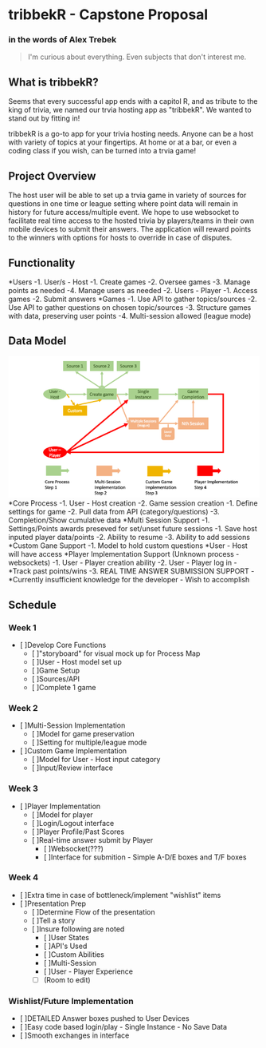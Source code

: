 # tribbekR - Capstone Proposal

### in the words of Alex Trebek
>I'm curious about everything. Even subjects that don't interest me.

## What is tribbekR?
Seems that every successful app ends with a capitol R, and as tribute to the king of trivia, we named our trvia hosting app as "tribbekR". We wanted to stand out by fitting in!

tribbekR is a go-to app for your trivia hosting needs. Anyone can be a host with variety of topics at your fingertips. At home or at a bar, or even a coding class if you wish, can be turned into a trvia game!

## Project Overview
The host user will be able to set up a trvia game in variety of sources for questions in one time or league setting where point data will remain in history for future access/multiple event. We hope to use websocket to facilitate real time access to the hosted trivia by players/teams in their own mobile devices to submit their answers. The application will reward points to the winners with options for hosts to override in case of disputes.

## Functionality
*Users
 -1. User/s - Host
     -1. Create games
     -2. Oversee games
     -3. Manage points as needed
     -4. Manage users as needed
 -2. Users - Player
     -1. Access games
     -2. Submit answers
*Games
 -1. Use API to gather topics/sources
 -2. Use API to gather questions on chosen topic/sources
 -3. Structure games with data, preserving user points
 -4. Multi-session allowed (league mode)

## Data Model
![data model for tribbekR](ProposalItems/Capston%20Proposal%20-%20Process%20Map.png)
*Core Process
 -1. User - Host creation
 -2. Game session creation
     -1. Define settings for game
     -2. Pull data from API (category/questions)
 -3. Completion/Show cumulative data
*Multi Session Support
 -1. Settings/Points awards preseved for set/unset future sessions
     -1. Save host inputed player data/points
     -2. Ability to resume
     -3. Ability to add sessions
*Custom Gane Support
 -1. Model to hold custom questions
    *User - Host will have access
*Player Implementation Support (Unknown process - websockets)
 -1. User - Player creation ability
 -2. User - Player log in
    -*Track past points/wins
 -3. REAL TIME ANSWER SUBMISSION SUPPORT
    -*Currently insufficient knowledge for the developer - Wish to accomplish

## Schedule

### Week 1
- [ ]Develop Core Functions
    - [ ]"storyboard" for visual mock up for Process Map
    - [ ]User - Host model set up
    - [ ]Game Setup
    - [ ]Sources/API
    - [ ]Complete 1 game

### Week 2
- [ ]Multi-Session Implementation
    - [ ]Model for game preservation
    - [ ]Setting for multiple/league mode
- [ ]Custom Game Implementation
    - [ ]Model for User - Host input category
    - [ ]Input/Review interface

### Week 3
- [ ]Player Implementation
    - [ ]Model for player
    - [ ]Login/Logout interface
    - [ ]Player Profile/Past Scores
    - [ ]Real-time answer submit by Player
        - [ ]Websocket(???)
        - [ ]Interface for submition - Simple A-D/E boxes and T/F boxes

### Week 4
- [ ]Extra time in case of bottleneck/implement "wishlist" items
- [ ]Presentation Prep
    - [ ]Determine Flow of the presentation
    - [ ]Tell a story
    - [ ]Insure following are noted
      - [ ]User States
      - [ ]API's Used
      - [ ]Custom Abilities
      - [ ]Multi-Session
      - [ ]User - Player Experience
      - [ ] (Room to edit)

### Wishlist/Future Implementation
- [ ]DETAILED Answer boxes pushed to User Devices
- [ ]Easy code based login/play - Single Instance - No Save Data
- [ ]Smooth exchanges in interface
 